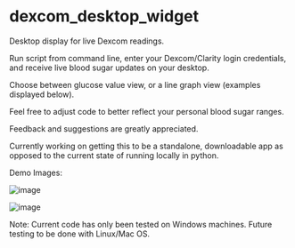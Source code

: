 # dexcom_desktop_widget
Desktop display for live Dexcom readings.

Run script from command line, enter your Dexcom/Clarity login credentials, and receive live blood sugar updates on your desktop.

Choose between glucose value view, or a line graph view (examples displayed below).

Feel free to adjust code to better reflect your personal blood sugar ranges. 

Feedback and suggestions are greatly appreciated.

Currently working on getting this to be a standalone, downloadable app as opposed to the current state of running locally in python.

Demo Images:

![image](https://github.com/user-attachments/assets/b73112ef-e625-4048-a9b5-f5be05cab933)


![image](https://github.com/user-attachments/assets/67c7cc96-b7ea-44af-96ee-19bec989f8de)


Note: Current code has only been tested on Windows machines. Future testing to be done with Linux/Mac OS.
